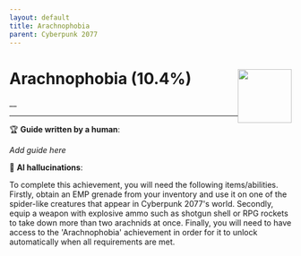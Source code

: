 ```yaml
---
layout: default
title: Arachnophobia
parent: Cyberpunk 2077
---
```


# Arachnophobia (10.4%) <img style="float: right;" src="https://cdn.cloudflare.steamstatic.com/steamcommunity/public/images/apps/1091500/cf77d0555d0222cdcbe7fb19a7e38871c820f230.jpg" width="96" height="96">

__

***

:trophy: **Guide written by a human**:

_Add guide here_

:robot: **AI hallucinations**:

To complete this achievement, you will need the following items/abilities. Firstly, obtain an EMP grenade from your inventory and use it on one of the spider-like creatures that appear in Cyberpunk 2077's world. Secondly, equip a weapon with explosive ammo such as shotgun shell or RPG rockets to take down more than two arachnids at once. Finally, you will need to have access to the 'Arachnophobia' achievement in order for it to unlock automatically when all requirements are met.
